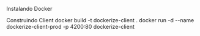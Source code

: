 
Instalando Docker

Construindo Client
docker build -t dockerize-client    .
docker run -d --name dockerize-client-prod -p 4200:80 dockerize-client